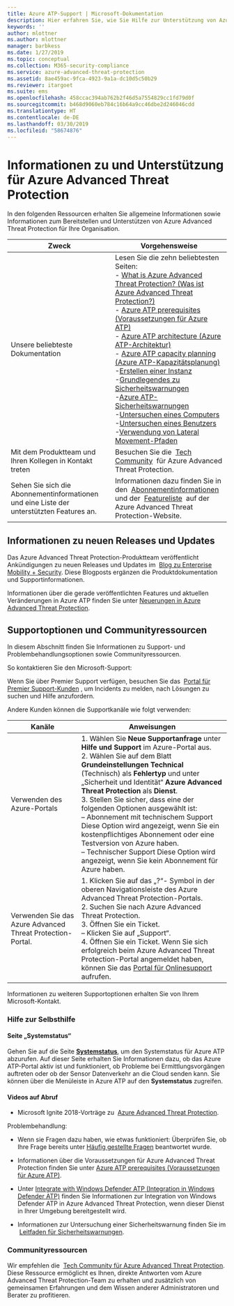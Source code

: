 ```yaml
---
title: Azure ATP-Support | Microsoft-Dokumentation
description: Hier erfahren Sie, wie Sie Hilfe zur Unterstützung von Azure ATP erhalten.
keywords: ''
author: mlottner
ms.author: mlottner
manager: barbkess
ms.date: 1/27/2019
ms.topic: conceptual
ms.collection: M365-security-compliance
ms.service: azure-advanced-threat-protection
ms.assetid: 8ae459ac-9fca-4923-9a1a-dc10d5c50b29
ms.reviewer: itargoet
ms.suite: ems
ms.openlocfilehash: 458ccac394ab762b2f46d5a7554829cc1fd79d0f
ms.sourcegitcommit: b468d9060eb784c16b64a9cc46dbe2d246046cdd
ms.translationtype: HT
ms.contentlocale: de-DE
ms.lasthandoff: 03/30/2019
ms.locfileid: "58674876"
---
```

# <a name="azure-advanced-threat-protection-information-and-support"></a>Informationen zu und Unterstützung für Azure Advanced Threat Protection 


In den folgenden Ressourcen erhalten Sie allgemeine Informationen sowie Informationen zum Bereitstellen und Unterstützen von Azure Advanced Threat Protection für Ihre Organisation.

|Zweck|Vorgehensweise|
|----|----|
|Unsere beliebteste Dokumentation|Lesen Sie die zehn beliebtesten Seiten:<br>- [What is Azure Advanced Threat Protection? (Was ist Azure Advanced Threat Protection?)](what-is-atp.md)<br>- [Azure ATP prerequisites (Voraussetzungen für Azure ATP)](atp-prerequisites.md)<br>- [Azure ATP architecture (Azure ATP-Architektur)](atp-architecture.md)<br>- [Azure ATP capacity planning (Azure ATP-Kapazitätsplanung)](atp-capacity-planning.md)<br>-[Erstellen einer Instanz](install-atp-step1.md)<br>-[Grundlegendes zu Sicherheitswarnungen](understanding-security-alerts.md)<br>-[Azure ATP-Sicherheitswarnungen](suspicious-activity-guide.md)<br>-[Untersuchen eines Computers](investigate-a-computer.md)<br>-[Untersuchen eines Benutzers](investigate-a-user.md)<br>-[Verwendung von Lateral Movement-Pfaden](investigate-lateral-movement-path.md)
|Mit dem Produktteam und Ihren Kollegen in Kontakt treten|Besuchen Sie die  [Tech Community](https://techcommunity.microsoft.com/t5/Azure-Advanced-Threat-Protection/bd-p/AzureAdvancedThreatProtection)  für Azure Advanced Threat Protection.|
|Sehen Sie sich die Abonnementinformationen und eine Liste der unterstützten Features an.|Informationen dazu finden Sie in den  [Abonnementinformationen](https://www.microsoft.com/cloud-platform/azure-information-protection-pricing)  und der  [Featureliste](https://www.microsoft.com/cloud-platform/azure-information-protection-features)  auf der Azure Advanced Threat Protection-Website.|

## <a name="information-about-new-releases-and-updates"></a>Informationen zu neuen Releases und Updates

Das Azure Advanced Threat Protection-Produktteam veröffentlicht Ankündigungen zu neuen Releases und Updates im  [Blog zu Enterprise Mobility + Security](https://cloudblogs.microsoft.com/enterprisemobility/author/microsoft-advanced-threat-analytics-team/).
Diese Blogposts ergänzen die Produktdokumentation und Supportinformationen.

Informationen über die gerade veröffentlichten Features und aktuellen Veränderungen in Azure ATP finden Sie unter [Neuerungen in Azure Advanced Threat Protection](atp-whats-new.md).

## <a name="support-options-and-community-resources"></a>Supportoptionen und Communityressourcen

In diesem Abschnitt finden Sie Informationen zu Support- und Problembehandlungsoptionen sowie Communityressourcen.

So kontaktieren Sie den Microsoft-Support:

Wenn Sie über Premier Support verfügen, besuchen Sie das  [Portal für Premier Support-Kunden](https://premier.microsoft.com/) , um Incidents zu melden, nach Lösungen zu suchen und Hilfe anzufordern.

Andere Kunden können die Supportkanäle wie folgt verwenden:

| Kanäle|Anweisungen|
|------|-----|
|Verwenden des Azure-Portals|1. Wählen Sie **Neue Supportanfrage** unter **Hilfe und Support** im Azure-Portal aus. <br>2. Wählen Sie auf dem Blatt **Grundeinstellungen** **Technical** (Technisch) als **Fehlertyp** und unter „Sicherheit und Identität“ **Azure Advanced Threat Protection** als **Dienst**. <br>3. Stellen Sie sicher, dass eine der folgenden Optionen ausgewählt ist:<br>– Abonnement mit technischem Support Diese Option wird angezeigt, wenn Sie ein kostenpflichtiges Abonnement oder eine Testversion von Azure haben.<br>– Technischer Support Diese Option wird angezeigt, wenn Sie kein Abonnement für Azure haben.|
|Verwenden Sie das Azure Advanced Threat Protection-Portal.| 1. Klicken Sie auf das „?“- Symbol in der oberen Navigationsleiste des Azure Advanced Threat Protection-Portals.<br>2. Suchen Sie nach Azure Advanced Threat Protection.<br>3. Öffnen Sie ein Ticket.<br>– Klicken Sie auf „Support“.<br>4. Öffnen Sie ein Ticket. Wenn Sie sich erfolgreich beim Azure Advanced Threat Protection-Portal angemeldet haben, können Sie das [Portal für Onlinesupport](https://support.microsoft.com/assistedsupportproducts) aufrufen. |

Informationen zu weiteren Supportoptionen erhalten Sie von Ihrem Microsoft-Kontakt.

### <a name="self-help"></a>Hilfe zur Selbsthilfe

#### <a name="system-status-page"></a>Seite „Systemstatus“

Gehen Sie auf die Seite [**Systemstatus**](https://health.atp.azure.com/), um den Systemstatus für Azure ATP abzurufen. Auf dieser Seite erhalten Sie Informationen dazu, ob das Azure ATP-Portal aktiv ist und funktioniert, ob Probleme bei Ermittlungsvorgängen auftreten oder ob der Sensor Datenverkehr an die Cloud senden kann. Sie können über die Menüleiste in Azure ATP auf den **Systemstatus** zugreifen.

#### <a name="on-demand-videos"></a>Videos auf Abruf

- Microsoft Ignite 2018-Vorträge zu  [Azure Advanced Threat Protection](https://myignite.techcommunity.microsoft.com/sessions?t=%257B%2522from%2522%253A%25222018-09-23T08%253A00%253A00-04%253A00%2522%252C%2522to%2522%253A%25222018-09-28T19%253A00%253A00-04%253A00%2522%257D&q=azure%2520advanced%2520threat%2520protection#ignite-html-anchor).

Problembehandlung:

- Wenn sie Fragen dazu haben, wie etwas funktioniert: Überprüfen Sie, ob Ihre Frage bereits unter [Häufig gestellte Fragen](atp-technical-faq.md) beantwortet wurde.

- Informationen über die Voraussetzungen für Azure Advanced Threat Protection finden Sie unter [Azure ATP prerequisites (Voraussetzungen für Azure ATP)](atp-prerequisites.md).

- Unter [Integrate with Windows Defender ATP (Integration in Windows Defender ATP)](integrate-wd-atp.md) finden Sie Informationen zur Integration von Windows Defender ATP in Azure Advanced Threat Protection, wenn dieser Dienst in Ihrer Umgebung bereitgestellt wird.

- Informationen zur Untersuchung einer Sicherheitswarnung finden Sie im  [Leitfaden für Sicherheitswarnungen](suspicious-activity-guide.md).

### <a name="community-resources"></a>Communityressourcen

Wir empfehlen die  [Tech Community für Azure Advanced Threat Protection](https://aka.ms/azureatpcommunity). Diese Ressource ermöglicht es Ihnen, direkte Antworten vom Azure Advanced Threat Protection-Team zu erhalten und zusätzlich von gemeinsamen Erfahrungen und dem Wissen anderer Administratoren und Berater zu profitieren.
